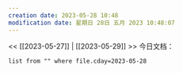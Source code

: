 ```yaml
---
creation date: 2023-05-28 10:48
modification date: 星期日 28日 五月 2023 10:48:07
---
```

<< [[2023-05-27]] | [[2023-05-29]] >>
今日文档：
```dataview
list from "" where file.cday=2023-05-28
```
